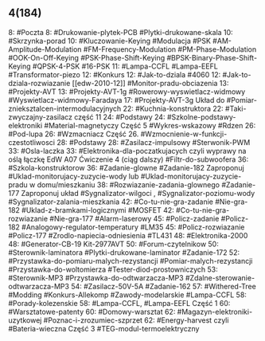 ## 4(184)

8: #Poczta 
	8: #Drukowanie-plytek-PCB #Plytki-drukowane-skala 
10: #Skrzynka-porad 
	10: #Kluczowanie-Keying #Modulacja #PSK #AM-Amplitude-Modulation #FM-Frequency-Modulation #PM-Phase-Modulation #OOK-On-Off-Keying #PSK-Phase-Shift-Keying #BPSK-Binary-Phase-Shift-Keying #QPSK-4-PSK #16-PSK
	11: #Lampa-CCFL #Lampa-EEFL #Transformator-piezo
12: #Konkurs 
	12: #Jak-to-dziala #4060
	12: #Jak-to-dziala-rozwiazanie [[edw-2010-12]] #Monitor-pradu-obciazenia 
13: #Projekty-AVT 
	13: #Projekty-AVT-1g #Rowerowy-wyswietlacz-widmowy #Wyswietlacz-widmowy-Faradaya
	17: #Projekty-AVT-3g Układ do #Pomiar-znieksztalcen-intermodulacyjnych
22: #Kuchnia-konstruktora 
	22: #Taki-zwyczajny-zasilacz część 11
24: #Podstawy 
	24: #Szkolne-podstawy-elektroniki #Material-magnetyczy  Część 5 #Wykres-wskazowy #Rdzen 
26: #Pod-lupa 
	26: #Wzmacniacz Część 26. #Wzmocnienie-w-funkcji-czestotliwosci 
28: #Podstawy 
	28: #Zasilacz-impulsowy #Sterwonik-PWM
33: #Osla-laczka 
	33: #Elektronika-dla-poczatkujacych czyli wyprawy na oślą łączkę EdW A07 Ćwiczenie 4 (ciąg dalszy) #Filtr-do-subwoofera
36: #Szkola-konstruktorow 
	36: #Zadanie-glowne #Zadanie-182 Zaproponuj #Uklad-monitorujacy-zuzycie-wody lub #Uklad-monitorujacy-zuzycie-pradu w domu/mieszkaniu
	38: #Rozwiazanie-zadania-glownego #Zadanie-177 Zaproponuj  układ #Sygnalizator-wilgoci , #Sygnalizator-poziomu-wody #Sygnalizator-zalania-mieszkania 
	42: #Co-tu-nie-gra-zadanie #Nie-gra-182 #Uklad-z-bramkami-logicznymi #MOSFET 
	42: #Co-tu-nie-gra-rozwiazanie #Nie-gra-177 #Alarm-laserowy
	45: #Policz-zadanie #Policz-182 #Analogowy-regulator-temperatury #LM35 
	45: #Policz-rozwiazanie #Policz-177 #Zrodlo-napiecia-odniesienia #TL431 
48: #Elektronika-2000 
	48: #Generator-CB-19 Kit-2977AVT
50: #Forum-czytelnikow 
	50: #Sterownik-laminatora #Plytki-drukowane-laminator #Zadanie-172 
	52: #Przystawka-do-pomiaru-malych-rezystancji #Pomiar-malych-rezystancji #Przystawka-do-woltomierza #Tester-diod-prostowniczych
	53: #Sterownik-MP3 #Przystawka-do-odtwarzacza-MP3 #Zdalne-sterowanie-odtwarzacza-MP3 
	54: #Zasilacz-50V-5A #Zadanie-162 
	57: #Withered-Tree #Modding #Konkurs-Allekomp #Zawody-modelarskie #Lampa-CCFL 
58: #Porady-kolezenskie 
	58: #Lampa-CCFL, #Lampa-EEFL Część 1
60: #Warsztatowe-patenty 
	60: #Domowy-warsztat
62: #Magazyn-elektroniki-uzytkowej #Poznac-i-zrozumiec-szprzet 
	62: #Energy-harvest czyli #Bateria-wieczna Część 3 #TEG-modul-termoelektryczny